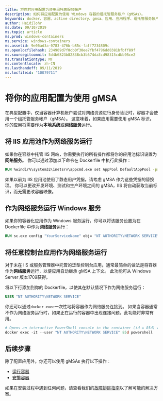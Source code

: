 ```yaml
---
title: 将你的应用配置为使用组托管服务帐户
description: 如何将应用配置为使用 Windows 容器的组托管服务帐户（gMSAs）。
keywords: docker、容器、active directory、gmsa、应用、应用程序、组托管服务帐户、组托管服务帐户、配置
author: Heidilohr
ms.date: 09/10/2019
ms.topic: article
ms.prod: windows-containers
ms.service: windows-containers
ms.assetid: 9e06ad3a-0783-476b-b85c-faff7234809c
ms.openlocfilehash: 234909d7f0cb0f30ee7fbf4796dd0381bfbff89f
ms.sourcegitcommit: 5d4b6823b82838cb3b574da3cd98315cdbb95ce2
ms.translationtype: MT
ms.contentlocale: zh-CN
ms.lasthandoff: 09/11/2019
ms.locfileid: "10079711"
---
```

# <a name="configure-your-app-to-use-a-gmsa"></a>将你的应用配置为使用 gMSA

在典型配置中，仅当容器计算机帐户尝试对网络资源进行身份验证时，容器才会使用一个组托管服务帐户（gMSA）。 这意味着，如果应用需要使用 gMSA 标识，你的应用将需要作为**本地系统**或**网络服务**运行。

## <a name="run-an-iis-app-pool-as-network-service"></a>将 IIS 应用池作为网络服务运行

如果你在容器中托管 IIS 网站，你需要执行的所有操作都将你的应用池标识设置为**网络服务**。 你可以通过添加以下命令在 Dockerfile 中执行此操作：

```dockerfile
RUN %windir%\system32\inetsrv\appcmd.exe set AppPool DefaultAppPool -processModel.identityType:NetworkService
```

如果以前为 IIS 应用池使用了静态用户凭据，请考虑 gMSA 作为这些凭据的替换项。 你可以更改开发环境、测试和生产环境之间的 gMSA，IIS 将自动获取当前标识，而无需更改容器映像。

## <a name="run-a-windows-service-as-network-service"></a>作为网络服务运行 Windows 服务

如果你的容器化应用作为 Windows 服务运行，你可以将该服务设置为在 Dockerfile 中作为**网络服务**运行：

```dockerfile
RUN sc.exe config "YourServiceName" obj= "NT AUTHORITY\NETWORK SERVICE" password= ""
```

## <a name="run-arbitrary-console-apps-as-network-service"></a>将任意控制台应用作为网络服务运行

对于未在 IIS 或服务管理器中托管的泛型控制台应用，通常最简单的做法是将容器作为**网络服务**运行，以便应用自动继承 gMSA 上下文。 此功能可从 Windows Server 版本1709获得。

将以下行添加到你的 Dockerfile，以使其在默认情况下作为网络服务运行：

```dockerfile
USER "NT AUTHORITY\NETWORK SERVICE"
```

你还可以通过`docker exec`一次性地将容器作为网络服务连接到。 如果当容器通常不作为网络服务运行时，如果正在运行的容器中出现连接问题，此功能将非常有用。

```powershell
# Opens an interactive PowerShell console in the container (id = 85d) as the Network Service account
docker exec -it --user "NT AUTHORITY\NETWORK SERVICE" 85d powershell
```

## <a name="next-steps"></a>后续步骤

除了配置应用外，你还可以使用 gMSAs 执行以下操作：

- [运行容器](gmsa-run-container.md)
- [安排容器](gmsa-orchestrate-containers.md)

如果在安装过程中遇到任何问题，请查看我们的[故障排除指南](gmsa-troubleshooting.md)以了解可能的解决方案。
